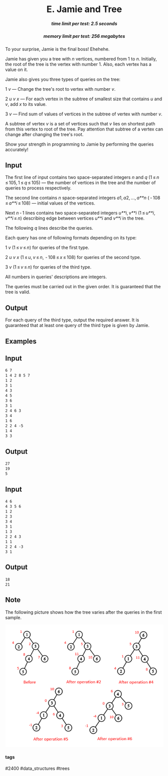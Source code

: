 <h1 style='text-align: center;'> E. Jamie and Tree</h1>

<h5 style='text-align: center;'>time limit per test: 2.5 seconds</h5>
<h5 style='text-align: center;'>memory limit per test: 256 megabytes</h5>

To your surprise, Jamie is the final boss! Ehehehe.

Jamie has given you a tree with *n* vertices, numbered from 1 to *n*. Initially, the root of the tree is the vertex with number 1. Also, each vertex has a value on it.

Jamie also gives you three types of queries on the tree:

1 *v* — Change the tree's root to vertex with number *v*.

2 *u* *v* *x* — For each vertex in the subtree of smallest size that contains *u* and *v*, add *x* to its value.

3 *v* — Find sum of values of vertices in the subtree of vertex with number *v*.

A subtree of vertex *v* is a set of vertices such that *v* lies on shortest path from this vertex to root of the tree. Pay attention that subtree of a vertex can change after changing the tree's root.

Show your strength in programming to Jamie by performing the queries accurately!

## Input

The first line of input contains two space-separated integers *n* and *q* (1 ≤ *n* ≤ 105, 1 ≤ *q* ≤ 105) — the number of vertices in the tree and the number of queries to process respectively.

The second line contains *n* space-separated integers *a*1, *a*2, ..., *a**n* ( - 108 ≤ *a**i* ≤ 108) — initial values of the vertices.

Next *n* - 1 lines contains two space-separated integers *u**i*, *v**i* (1 ≤ *u**i*, *v**i* ≤ *n*) describing edge between vertices *u**i* and *v**i* in the tree.

The following *q* lines describe the queries.

Each query has one of following formats depending on its type:

1 *v* (1 ≤ *v* ≤ *n*) for queries of the first type.

2 *u* *v* *x* (1 ≤ *u*, *v* ≤ *n*,  - 108 ≤ *x* ≤ 108) for queries of the second type.

3 *v* (1 ≤ *v* ≤ *n*) for queries of the third type.

All numbers in queries' descriptions are integers.

The queries must be carried out in the given order. It is guaranteed that the tree is valid.

## Output

For each query of the third type, output the required answer. It is guaranteed that at least one query of the third type is given by Jamie.

## Examples

## Input


```
6 7  
1 4 2 8 5 7  
1 2  
3 1  
4 3  
4 5  
3 6  
3 1  
2 4 6 3  
3 4  
1 6  
2 2 4 -5  
1 4  
3 3  

```
## Output


```
27  
19  
5  

```
## Input


```
4 6  
4 3 5 6  
1 2  
2 3  
3 4  
3 1  
1 3  
2 2 4 3  
1 1  
2 2 4 -3  
3 1  

```
## Output


```
18  
21  

```
## Note

The following picture shows how the tree varies after the queries in the first sample. 

 ![](images/e2751e66b47ed16f1ce7fdb0c353eb94280e89f5.png) 

#### tags 

#2400 #data_structures #trees 